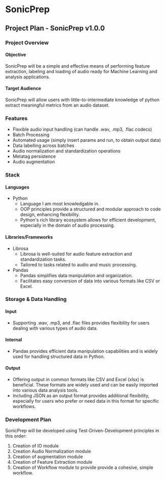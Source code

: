 # SonicPrep

## Project Plan - SonicPrep v1.0.0

### Project Overview

#### Objective
SonicPrep will be a simple and effective means of performing feature extraction, labeling and loading of audio ready for Machine Learning and analysis applications.

#### Target Audience
SonicPrep will allow users with little-to-intermediate knowledge of python extract meaningful metrics from an audio dataset.

### Features
- Flexible audio input handling (can handle .wav, .mp3, .flac codecs)
- Batch Processing
- Automated usage (simply insert params and run, to obtain output data)
- Data labelling across batches
- Audio normalization and standardization operations
- Metatag persistence
- Audio augmentation

### Stack

#### Languages

- Python
  - Language I am most knowledgable in.
  - OOP principles provide a structured and modular approach to code design, enhancing flexibility.
  - Python's rich library ecosystem allows for efficient development, especially in the domain of audio processing.
#### Libraries/Frameworks

- Librosa
  - Librosa is well-suited for audio feature extraction and standardization tasks.
  - Tailored to tasks related to audio and music processing.
- Pandas
  - Pandas simplifies data manipulation and organization.
  - Facilitates easy conversion of data into various formats like CSV or Excel.
 
### Storage & Data Handling

#### Input

- Supporting .wav, .mp3, and .flac files provides flexibility for users dealing with various types of audio data.

#### Internal

- Pandas provides efficient data manipulation capabilities and is widely used for handling structured data in Python.

#### Output

- Offering output in common formats like CSV and Excel (xlsx) is beneficial. These formats are widely used and can be easily imported into various data analysis tools.
- Including JSON as an output format provides additional flexibility, especially for users who prefer or need data in this format for specific workflows.

### Development Plan

SonicPrep will be developed using Test-Driven-Development principles in this order:

1. Creation of IO module 
3. Creation Audio Normalization module
4. Creation of augmentation module
5. Creation of Feature Extraction module
6. Creation of Workflow module to provide provide a cohesive, simple workflow.
